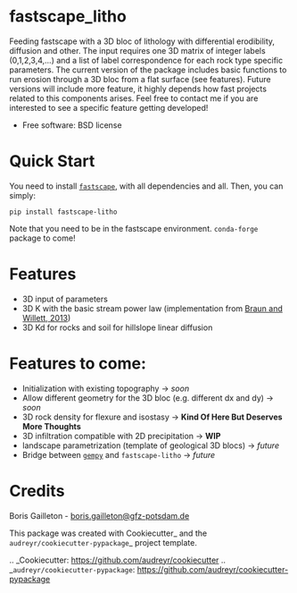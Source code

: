 # fastscape_litho

Feeding fastscape with a 3D bloc of lithology with differential erodibility, diffusion and other. The input requires one 3D matrix of integer labels (0,1,2,3,4,...) and a list of label correspondence for each rock type specific parameters. The current version of the package includes basic functions to run erosion through a 3D bloc from a flat surface (see features). Future versions will include more feature, it highly depends how fast projects related to this components arises. Feel free to contact me if you are interested to see a specific feature getting developed! 

* Free software: BSD license
<!-- * Documentation: https://fastscape-litho.readthedocs.io. -->

# Quick Start

You need to install [`fastscape`](https://github.com/fastscape-lem/fastscape), with all dependencies and all. Then, you can simply:

```
pip install fastscape-litho
```

Note that you need to be in the fastscape environment. `conda-forge` package to come!


# Features

- 3D input of parameters
- 3D K with the basic stream power law (implementation from [Braun and Willett, 2013](https://doi.org/10.1016/j.geomorph.2012.10.008))
- 3D Kd for rocks and soil for hillslope linear diffusion

# Features to come:

- Initialization with existing topography -> *soon*
- Allow different geometry for the 3D bloc (e.g. different dx and dy) -> *soon*
- 3D rock density for flexure and isostasy -> **Kind Of Here But Deserves More Thoughts**
- 3D infiltration compatible with 2D precipitation -> **WIP**
- landscape parametrization (template of geological 3D blocs) -> *future*
- Bridge between [`gempy`](https://www.gempy.org/) and `fastscape-litho` -> *future*


# Credits

Boris Gailleton - boris.gailleton@gfz-potsdam.de

This package was created with Cookiecutter_ and the `audreyr/cookiecutter-pypackage`_ project template.

.. _Cookiecutter: https://github.com/audreyr/cookiecutter
.. _`audreyr/cookiecutter-pypackage`: https://github.com/audreyr/cookiecutter-pypackage
